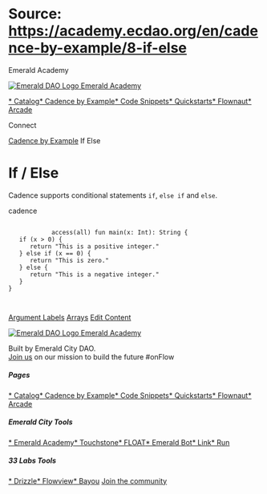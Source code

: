 # Source: https://academy.ecdao.org/en/cadence-by-example/8-if-else
















Emerald Academy


[![Emerald DAO Logo](/ea-logo.png)
Emerald Academy](/en/)

[* Catalog](/en/catalog)[* Cadence by Example](/en/cadence-by-example)[* Code Snippets](/en/snippets)[* Quickstarts](/en/quickstarts)[* Flownaut](https://flownaut.ecdao.org)[* Arcade](https://arcade.ecdao.org)

Connect



[Cadence by Example](/en/cadence-by-example)
If Else

# If / Else

Cadence supports conditional statements `if`, `else if` and `else`.

cadence
```
		
			access(all) fun main(x: Int): String {
   if (x > 0) {
      return "This is a positive integer."
   } else if (x == 0) {
      return "This is zero."
   } else {
      return "This is a negative integer."
   }
}
		 
	
```


[Argument Labels](/en/cadence-by-example/7-argument-labels)
[Arrays](/en/cadence-by-example/9-arrays)
[Edit Content](https://github.com/emerald-dao/emerald-academy-v2/tree/main/src/lib/content/cadence-by-example/en/8-if-else.md)

[![Emerald DAO Logo](/ea-logo.png)
Emerald Academy](/en/)

Built by Emerald City DAO.  
[Join us](https://discord.gg/emerald-city-906264258189332541) on our mission to build the future #onFlow


##### Pages

[* Catalog](/en/catalog)[* Cadence by Example](/en/cadence-by-example)[* Code Snippets](/en/snippets)[* Quickstarts](/en/quickstarts)[* Flownaut](https://flownaut.ecdao.org)[* Arcade](https://arcade.ecdao.org)
##### Emerald City Tools

[* Emerald Academy](https://academy.ecdao.org/)[* Touchstone](https://touchstone.city/)[* FLOAT](https://floats.city/)[* Emerald Bot](https://bot.ecdao.org/)[* Link](https://link.ecdao.org/)[* Run](https://run.ecdao.org/)
##### 33 Labs Tools

[* Drizzle](https://drizzle33.app/)[* Flowview](https://flowview.app/)[* Bayou](https://bayou33.app/)
[Join the community](https://discord.gg/emerald-city-906264258189332541)



